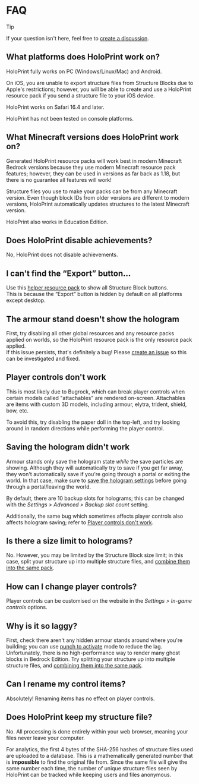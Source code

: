# FAQ
> [!TIP]
> If your question isn't here, feel free to [create a discussion](https://github.com/SuperLlama88888/holoprint/discussions/new?category=q-a).
## What platforms does HoloPrint work on?
HoloPrint fully works on PC (Windows/Linux/Mac) and Android.

On iOS, you are unable to export structure files from Structure Blocks due to Apple's restrictions; however, you will be able to create and use a HoloPrint resource pack if you send a structure file to your iOS device.

HoloPrint works on Safari 16.4 and later.

HoloPrint has not been tested on console platforms.
## What Minecraft versions does HoloPrint work on?
Generated HoloPrint resource packs will work best in modern Minecraft Bedrock versions because they use modern Minecraft resource pack features; however, they can be used in versions as far back as 1.18, but there is no guarantee all features will work!

Structure files you use to make your packs can be from any Minecraft version. Even though block IDs from older versions are different to modern versions, HoloPrint automatically updates structures to the latest Minecraft version. 

HoloPrint also works in Education Edition.
## Does HoloPrint disable achievements?
No, HoloPrint does not disable achievements.
## I can't find the “Export” button...
Use this [helper resource pack](https://holoprint-mc.github.io/exportbutton) to show all Structure Block buttons.  
This is because the “Export” button is hidden by default on all platforms except desktop.
## The armour stand doesn't show the hologram
First, try disabling all other global resources and any resource packs applied on worlds, so the HoloPrint resource pack is the only resource pack applied.  
If this issue persists, that's definitely a bug! Please [create an issue](https://github.com/SuperLlama88888/holoprint/issues/new/choose) so this can be investigated and fixed.
## Player controls don't work
This is most likely due to Bugrock, which can break player controls when certain models called "attachables" are rendered on-screen. Attachables are items with custom 3D models, including armour, elytra, trident, shield, bow, etc.

To avoid this, try disabling the paper doll in the top-left, and try looking around in random directions while performing the player control.
## Saving the hologram didn't work
Armour stands only save the hologram state *while* the save particles are showing. Although they will automatically try to save if you get far away, they won't automatically save if you're going through a portal or exiting the world. In that case, make sure to [save the hologram settings](/hologram-controls#save-hologram-settings) before going through a portal/leaving the world.

By default, there are 10 backup slots for holograms; this can be changed with the _Settings > Advanced > Backup slot count_ setting.

Additionally, the same bug which sometimes affects player controls also affects hologram saving; refer to [Player controls don't work](#player-controls-don-t-work).
## Is there a size limit to holograms?
No. However, you may be limited by the Structure Block size limit; in this case, split your structure up into multiple structure files, and [combine them into the same pack](/creating-packs#multiple-structure-files-in-one-pack).
## How can I change player controls?
Player controls can be customised on the website in the _Settings > In-game controls_ options.
## Why is it so laggy?
First, check there aren't any hidden armour stands around where you're building; you can use [punch to activate](/punch-to-activate) mode to reduce the lag. Unfortunately, there is no high-performance way to render many ghost blocks in Bedrock Edition. Try splitting your structure up into multiple structure files, and [combining them into the same pack](/creating-packs#multiple-structure-files-in-one-pack).
## Can I rename my control items?
Absolutely! Renaming items has no effect on player controls.
## Does HoloPrint keep my structure file?
No. All processing is done entirely within your web browser, meaning your files never leave your computer.

For analytics, the first 4 bytes of the SHA-256 hashes of structure files used are uploaded to a database. This is a mathematically generated number that is **impossible** to find the original file from. Since the same file will give the same number each time, the number of unique structure files seen by HoloPrint can be tracked while keeping users and files anonymous.